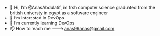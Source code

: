 - 👋 Hi, I’m @AnasAbdulatif,
    im frsh computer science graduated from  the british universty in egypt as a software engineer
- 👀 I’m interested in DevOps 
- 🌱 I’m currently learning DevOps
- 📫 How to reach me ---> anas99anas@gmail.com

<!---
AnasAbdulatif/AnasAbdulatif is a ✨ special ✨ repository because its `README.md` (this file) appears on your GitHub profile.
You can click the Preview link to take a look at your changes.
--->
